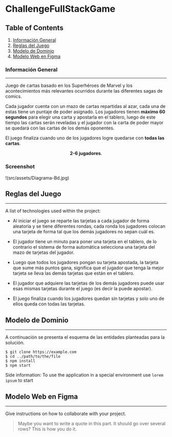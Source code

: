 # ChallengeFullStackGame

## Table of Contents
1. [Información General](#informacion-general)
2. [Reglas del Juego](#reglas-del-juego)
3. [Modelo de Dominio](#modelo-de-dominio)
4. [Modelo Web en Figma](#modelo-web-en-figma)

### Información General
***
<p>
    Juego de cartas basado en los Superhéroes de Marvel y
    los acontecimientos más relevantes ocurridos durante las diferentes sagas de comics.
</p>
    
<p>
    Cada jugador cuenta con un mazo de cartas repartidas al azar, 
    cada una de estas tiene un puntaje de poder asignado. Los jugadores tienen
    <b>máximo 60 segundos</b> para elegir una carta y apostarla en el tablero, luego de
    este tiempo las cartas serán reveladas y el jugador con la carta de poder
    mayor se quedará con las cartas de los demás oponentes. 
</p>

<p>
    El juego finaliza cuando uno de los jugadores logre quedarse con <b>todas las cartas</b>.
</p>

<p style="text-align: center">
    <b>2-6 jugadores</b>.
</p>

### Screenshot
!(src/assets/Diagrama-Bd.jpg)

## Reglas del Juego
***
A list of technologies used within the project:
* Al iniciar el juego se reparte las tarjetas a cada jugador de forma aleatoria y se tiene diferentes rondas, cada ronda los jugadores colocan una tarjeta de forma tal que los demás jugadores no sepan cuál es.

* El jugador tiene un minuto para poner una tarjeta en el tablero, de lo contrario el
sistema de forma automática selecciona una tarjeta del mazo de tarjetas del jugador.

* Luego que todos los jugadores pongan su tarjeta apostada, la tarjeta que sume más
puntos gana, significa que el jugador que tenga la mejor tarjeta se lleva las demás
tarjetas que están en el tablero.

* El jugador que adquiere las tarjetas de los demás jugadores puede usar esas
mismas tarjetas durante el juego (es decir la puede apostar).

* El juego finaliza cuando los jugadores quedan sin tarjetas y solo uno de ellos queda
con todas las tarjetas.

## Modelo de Dominio
***
A continuación se presenta el esquema de las entidades planteadas para la solución. 
```
$ git clone https://example.com
$ cd ../path/to/the/file
$ npm install
$ npm start
```
Side information: To use the application in a special environment use ```lorem ipsum``` to start

## Modelo Web en Figma
***
Give instructions on how to collaborate with your project.
> Maybe you want to write a quote in this part. 
> It should go over several rows?
> This is how you do it.
